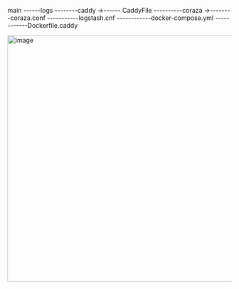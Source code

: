 

main
------logs
--------caddy
         ->------ CaddyFile
----------coraza
          ->--------coraza.conf
-----------logstash.cnf
------------docker-compose.yml
------------Dockerfile.caddy

<img width="773" height="552" alt="image" src="https://github.com/user-attachments/assets/e17a42d0-7837-4db9-8b76-c3417121ef48" />

